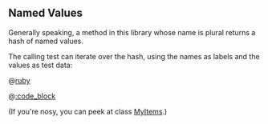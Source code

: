 ## Named Values

Generally speaking, a method in this library whose name is plural returns a hash of named values.

The calling test can iterate over the hash, using the names as labels and the values as test data:

@[ruby](example.rb)

@[:code_block](output.txt)

(If you're nosy, you can peek at class [MyItems](example.rb).)
